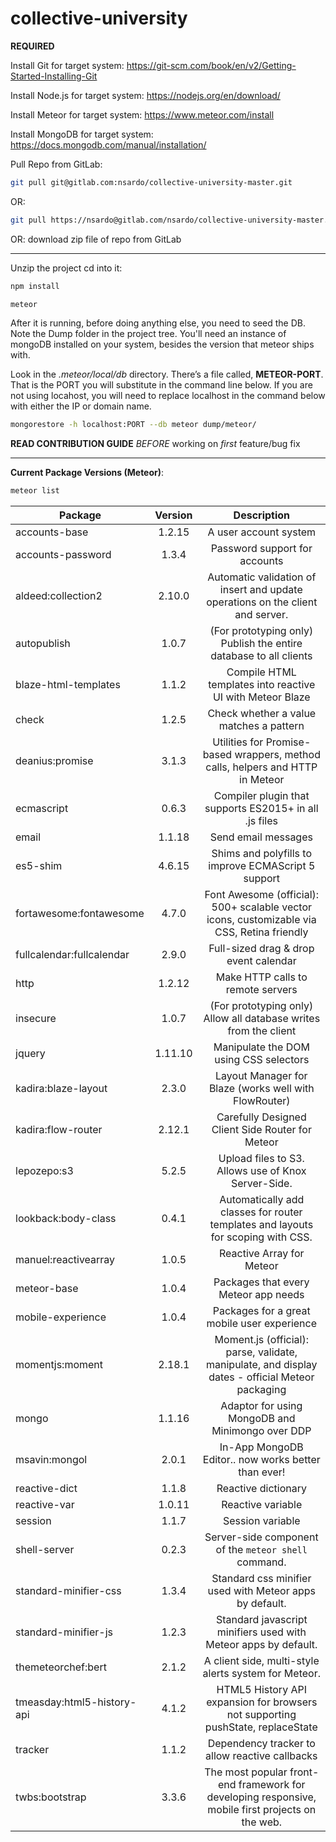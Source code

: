 # collective-university

**REQUIRED**

Install Git for target system:      https://git-scm.com/book/en/v2/Getting-Started-Installing-Git

Install Node.js for target system:  https://nodejs.org/en/download/

Install Meteor for target system:   https://www.meteor.com/install

Install MongoDB for target system:  https://docs.mongodb.com/manual/installation/

Pull Repo from GitLab:              

```bash
git pull git@gitlab.com:nsardo/collective-university-master.git
```

OR:                             

```bash
git pull https://nsardo@gitlab.com/nsardo/collective-university-master.git
```
    
OR:                             download zip file of repo from GitLab
    
<hr>
Unzip the project cd into it:

```bash
npm install
```

```bash
meteor
```


After it is running, before doing anything else, you need to seed the DB. Note the Dump folder in the project tree. You'll need an instance of mongoDB installed on your system, besides the version that meteor ships with.

Look in the *.meteor/local/db* directory. There’s a file called, **METEOR-PORT**. That is the PORT you will substitute in the command line below. If you are not using locahost, you will need to replace localhost in the command below with either the IP or domain name.

```bash
mongorestore -h localhost:PORT --db meteor dump/meteor/
```

**READ CONTRIBUTION GUIDE** *BEFORE* working on *first* feature/bug fix

<hr>

**Current Package Versions (Meteor)**:

```bash
meteor list
```

|Package                    |Version    |Description                                                                            |
|---------------------------|:---------:|:-------------------------------------------------------------------------------------:|
accounts-base               | 1.2.15    |A user account system
accounts-password           | 1.3.4     |Password support for accounts
aldeed:collection2          | 2.10.0    |Automatic validation of insert and update operations on the client and server.
autopublish                 | 1.0.7     |(For prototyping only) Publish the entire database to all clients
blaze-html-templates        | 1.1.2     |Compile HTML templates into reactive UI with Meteor Blaze
check                       | 1.2.5     |Check whether a value matches a pattern
deanius:promise             | 3.1.3     |Utilities for Promise-based wrappers, method calls, helpers and HTTP in Meteor
ecmascript                  | 0.6.3     |Compiler plugin that supports ES2015+ in all .js files
email                       | 1.1.18    |Send email messages
es5-shim                    | 4.6.15    |Shims and polyfills to improve ECMAScript 5 support
fortawesome:fontawesome     | 4.7.0     |Font Awesome (official): 500+ scalable vector icons, customizable via CSS, Retina friendly
fullcalendar:fullcalendar   | 2.9.0     |Full-sized drag & drop event calendar
http                        | 1.2.12    |Make HTTP calls to remote servers
insecure                    | 1.0.7     |(For prototyping only) Allow all database writes from the client
jquery                      | 1.11.10   |Manipulate the DOM using CSS selectors
kadira:blaze-layout         | 2.3.0     |Layout Manager for Blaze (works well with FlowRouter)
kadira:flow-router          | 2.12.1    |Carefully Designed Client Side Router for Meteor
lepozepo:s3                 | 5.2.5     |Upload files to S3. Allows use of Knox Server-Side.
lookback:body-class         | 0.4.1     |Automatically add classes for router templates and layouts for scoping with CSS.
manuel:reactivearray        | 1.0.5     |Reactive Array for Meteor
meteor-base                 | 1.0.4     |Packages that every Meteor app needs
mobile-experience           | 1.0.4     |Packages for a great mobile user experience
momentjs:moment             | 2.18.1    |Moment.js (official): parse, validate, manipulate, and display dates - official Meteor packaging
mongo                       | 1.1.16    |Adaptor for using MongoDB and Minimongo over DDP
msavin:mongol               | 2.0.1     |In-App MongoDB Editor.. now works better than ever!
reactive-dict               | 1.1.8     |Reactive dictionary
reactive-var                | 1.0.11    |Reactive variable
session                     | 1.1.7     |Session variable
shell-server                | 0.2.3     |Server-side component of the `meteor shell` command.
standard-minifier-css       | 1.3.4     |Standard css minifier used with Meteor apps by default.
standard-minifier-js        | 1.2.3     |Standard javascript minifiers used with Meteor apps by default.
themeteorchef:bert          | 2.1.2     |A client side, multi-style alerts system for Meteor.
tmeasday:html5-history-api  | 4.1.2     |HTML5 History API expansion for browsers not supporting pushState, replaceState
tracker                     | 1.1.2     |Dependency tracker to allow reactive callbacks
twbs:bootstrap              | 3.3.6     |The most popular front-end framework for developing responsive, mobile first projects on the web.